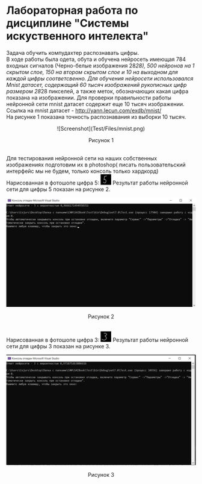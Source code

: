 # Лабораторная работа по дисциплине "Системы искуственного интелекта"
Задача обучить компудахтер распознавать цифры.
<br>
В ходе работы была одета, обута и обучена нейросеть имеющая 784 входных сигналов (Черно-белые изображения 28*28), 500 нейронов на 1 скрытом слое, 150 на втором скрытом слое и 10 на выходном для каждой цифры соответсвенно.
Для обучения нейросети использовался Mnist датасет, содержащий 60 тысяч изображений рукописных цифр размером 28*28 пикселей, а также меток, обозначающих какая цифра показана на изображении. Для проверки правильности работы нейронной сети mnist датасет содержит еще 10 тысяч изображении.
Ссылка на mnist датасет - http://yann.lecun.com/exdb/mnist/
<br>
На рисунке 1 показана точность распознавания из выборки 10 тысяч.
<p align="center"> ![Screenshot](Test/Files/mnist.png) </p>
<p align="center"> Рисунок 1 </p>
<br>
Для тестирования нейронной сети на наших собственных изображениях подготовим их в photoshop( писать пользовательский интерфейс мы не будем, только консоль только хардкорд)<br>
Нарисованная в фотошопе цифра 5:
<img src="https://github.com/Cejurs/SAIBook/blob/master/Test/Files/5.png?raw=true" alt="Sublime's custom image"/>
Результат работы нейронной сети для цифры 5 показан на рисунке 2.
<br>
<p align="center"> <img src="https://github.com/Cejurs/SAIBook/blob/master/Test/Files/test5.png?raw=true" alt="Sublime's custom image"/> </p>
<p align="center"> Рисунок 2 </p>
<br>
Нарисованная в фотошопе цифра 3:
<img src="https://github.com/Cejurs/SAIBook/blob/master/Test/Files/3.png?raw=true" alt="Sublime's custom image"/>
Результат работы нейронной сети для цифры 3 показан на рисунке 3.
<br>
<p align="center"> <img src="https://github.com/Cejurs/SAIBook/blob/master/Test/Files/test3.png?raw=true" alt="Sublime's custom image"/> </p>
<p align="center"> Рисунок 3 </p>
<br>
